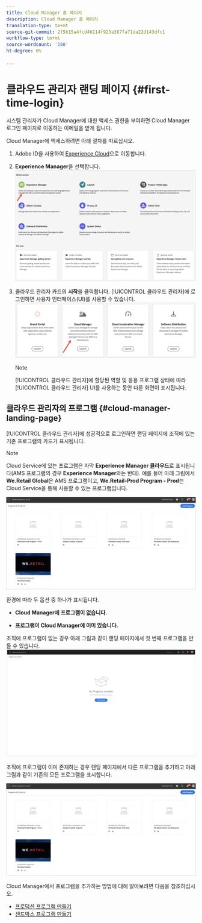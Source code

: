 ```yaml
---
title: Cloud Manager 홈 페이지
description: Cloud Manager 홈 페이지
translation-type: tm+mt
source-git-commit: 2f5b15a4fcd46114f923a387fa71da22d143dfc1
workflow-type: tm+mt
source-wordcount: '280'
ht-degree: 0%

---
```



# 클라우드 관리자 랜딩 페이지 {#first-time-login}

시스템 관리자가 Cloud Manager에 대한 액세스 권한을 부여하면 Cloud Manager 로그인 페이지로 이동하는 이메일을 받게 됩니다.

Cloud Manager에 액세스하려면 아래 절차를 따르십시오.

1. Adobe ID을 사용하여 [Experience Cloud](https://experience.adobe.com/)으로 이동합니다.
1. **Experience Manager**을 선택합니다.
   ![](assets/landing-page1.png)

1. 클라우드 관리자 카드의 **시작**을 클릭합니다.
[!UICONTROL 클라우드 관리자]에 로그인하면 사용자 인터페이스(UI)를 사용할 수 있습니다.
   ![](assets/landing-page2.png)

   >[!NOTE]
   >
   >[!UICONTROL 클라우드 관리자]에 할당된 역할 및 응용 프로그램 상태에 따라 [!UICONTROL 클라우드 관리자] UI를 사용하는 동안 다른 화면이 표시됩니다.

## 클라우드 관리자의 프로그램 {#cloud-manager-landing-page}

[!UICONTROL 클라우드 관리자]에 성공적으로 로그인하면 랜딩 페이지에 조직에 있는 기존 프로그램의 카드가 표시됩니다.

>[!NOTE]
>Cloud Service에 있는 프로그램은 자막 **Experience Manager 클라우드**&#x200B;로 표시됩니다(AMS 프로그램의 경우 **Experience Manager**와는 반대).
>예를 들어 아래 그림에서 **We.Retail Global**&#x200B;은 AMS 프로그램이고, **We.Retail-Prod Program - Prod**&#x200B;는 Cloud Service을 통해 사용할 수 있는 프로그램입니다.

![](assets/first_timelogin1.png)

환경에 따라 두 옵션 중 하나가 표시됩니다.

* **Cloud Manager에 프로그램이 없습니다.**

* **프로그램이 Cloud Manager에 이미 있습니다.**


조직에 프로그램이 없는 경우 아래 그림과 같이 랜딩 페이지에서 첫 번째 프로그램을 만들 수 있습니다.
![](assets/first_timelogin0.png)


조직에 프로그램이 이미 존재하는 경우 랜딩 페이지에서 다른 프로그램을 추가하고 아래 그림과 같이 기존의 모든 프로그램을 표시합니다.

![](assets/first_timelogin1.png)


Cloud Manager에서 프로그램을 추가하는 방법에 대해 알아보려면 다음을 참조하십시오.

* [프로덕션 프로그램 만들기](/help/onboarding/getting-access-to-aem-in-cloud/creating-production-program.md)
* [샌드박스 프로그램 만들기](/help/onboarding/getting-access-to-aem-in-cloud/creating-sandbox-program.md)


